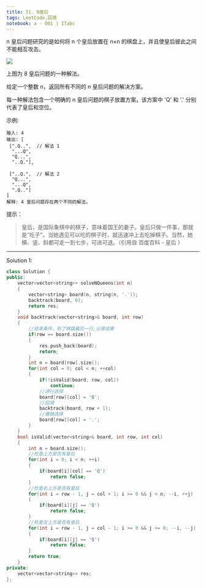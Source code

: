 ```yaml
---
title: 51. N皇后
tags: LeetCode,回溯
notebook: a - 001 | ITabc
---
```

n 皇后问题研究的是如何将 n 个皇后放置在 n×n 的棋盘上，并且使皇后彼此之间不能相互攻击。

![](https://assets.leetcode-cn.com/aliyun-lc-upload/uploads/2018/10/12/8-queens.png)


上图为 8 皇后问题的一种解法。

给定一个整数 n，返回所有不同的 n 皇后问题的解决方案。

每一种解法包含一个明确的 n 皇后问题的棋子放置方案，该方案中 'Q' 和 '.' 分别代表了皇后和空位。

示例:
```
输入: 4
输出: [
 [".Q..",  // 解法 1
  "...Q",
  "Q...",
  "..Q."],

 ["..Q.",  // 解法 2
  "Q...",
  "...Q",
  ".Q.."]
]
解释: 4 皇后问题存在两个不同的解法。
```

提示：
>皇后，是国际象棋中的棋子，意味着国王的妻子。皇后只做一件事，那就是“吃子”。当她遇见可以吃的棋子时，就迅速冲上去吃掉棋子。当然，她横、竖、斜都可走一到七步，可进可退。（引用自 百度百科 - 皇后 ）

---

Solution 1:


```cpp
class Solution {
public:
    vector<vector<string>> solveNQueens(int n) 
    {
        vector<string> board(n, string(n, '.'));
        backtrack(board, 0);
        return res;
    }
    void backtrack(vector<string>& board, int row)
    {
        //结束条件，到了棋盘最后一行,记录结果
        if(row == board.size())
        {
            res.push_back(board);
            return;
        }
        int n = board[row].size();
        for(int col = 0; col < n; ++col)
        {
            if(!isValid(board, row, col))
                continue;
            //进行选择
            board[row][col] = 'Q';
            //回溯
            backtrack(board, row + 1);
            //撤销选择
            board[row][col] = '.';
        }
    }
    bool isValid(vector<string>& board, int row, int col)
    {
        int n = board.size();
        //检查上方是否有皇后
        for(int i = 0; i < n; ++i)
        {
            if(board[i][col] == 'Q')
                return false;
        }
        //检查右上方是否有皇后
        for(int i = row - 1, j = col + 1; i >= 0 && j < n; --i, ++j)
        {
            if(board[i][j] == 'Q')
                return false;
        }
        //检查左上方是否有皇后
        for(int i = row - 1, j = col - 1; i >= 0 && j >= 0; --i, --j)
        {
            if(board[i][j] == 'Q')
                return false;
        }
        return true;
    }
private:
    vector<vector<string>> res;
};
```